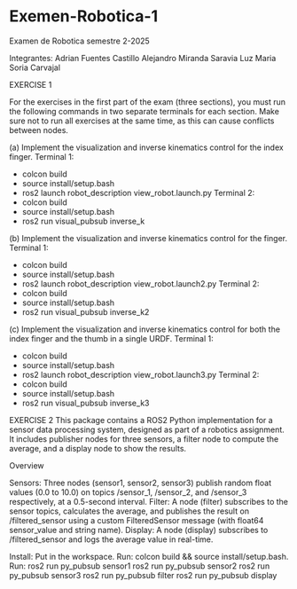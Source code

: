 # Exemen-Robotica-1
Examen de Robotica semestre 2-2025

Integrantes: 
Adrian Fuentes Castillo
Alejandro Miranda Saravia
Luz Maria Soria Carvajal 


EXERCISE 1


For the exercises in the first part of the exam (three sections), you must run the following commands in two separate terminals for each section.
Make sure not to run all exercises at the same time, as this can cause conflicts between nodes.

(a) Implement the visualization and inverse kinematics control for the index finger.
Terminal 1: 
- colcon build
- source install/setup.bash
- ros2 launch robot_description view_robot.launch.py
Terminal 2:
- colcon build
- source install/setup.bash
- ros2 run visual_pubsub inverse_k

(b) Implement the visualization and inverse kinematics control for the finger.
Terminal 1:
- colcon build
- source install/setup.bash
- ros2 launch robot_description view_robot.launch2.py
Terminal 2:
- colcon build
- source install/setup.bash
- ros2 run visual_pubsub inverse_k2

(c) Implement the visualization and inverse kinematics control for both the index finger and the thumb in a single URDF.
Terminal 1: 
- colcon build
- source install/setup.bash
- ros2 launch robot_description view_robot.launch3.py
Terminal 2: 
- colcon build
- source install/setup.bash
- ros2 run visual_pubsub inverse_k3

EXERCISE 2
This package contains a ROS2 Python implementation for a sensor data processing system, designed as part of a robotics assignment. It includes publisher nodes for three sensors, a filter node to compute the average, and a display node to show the results.

Overview

Sensors: Three nodes (sensor1, sensor2, sensor3) publish random float values (0.0 to 10.0) on topics /sensor_1, /sensor_2, and /sensor_3 respectively, at a 0.5-second interval.
Filter: A node (filter) subscribes to the sensor topics, calculates the average, and publishes the result on /filtered_sensor using a custom FilteredSensor message (with float64 sensor_value and string name).
Display: A node (display) subscribes to /filtered_sensor and logs the average value in real-time.

Install:
Put in the workspace.
Run: colcon build && source install/setup.bash.
Run:
ros2 run py_pubsub sensor1
ros2 run py_pubsub sensor2
ros2 run py_pubsub sensor3
ros2 run py_pubsub filter
ros2 run py_pubsub display

